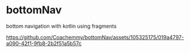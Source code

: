 # bottomNav
bottom navigation with kotlin using fragments

https://github.com/Coachemmy/bottomNav/assets/105325175/019a4797-a090-42f1-9fb8-2b2f51a5b57c
